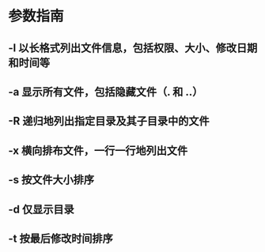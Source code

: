 # 参数指南
## -l	以长格式列出文件信息，包括权限、大小、修改日期和时间等
## -a	显示所有文件，包括隐藏文件（. 和 ..）
## -R	递归地列出指定目录及其子目录中的文件
## -x	横向排布文件，一行一行地列出文件
## -s	按文件大小排序
## -d	仅显示目录
## -t	按最后修改时间排序
 
